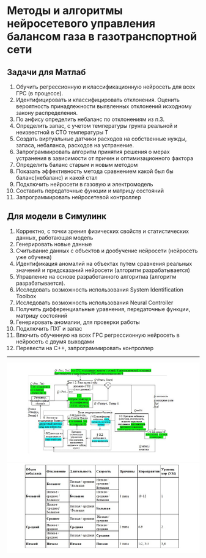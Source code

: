 # Методы и алгоритмы нейросетевого управления балансом газа в газотранспортной сети
## Задачи для Матлаб
1.	Обучить регрессионную и классификационную нейросеть для всех ГРС (в процессе).
3.	Идентифицировать и классифицировать отклонения.	Оценить вероятность принадлежности выявленных отклонений исходному закону распределения.
4.	По анфису определить небаланс по отклонениям из п.3.
5.	Определить запас, с учетом температуры грунта реальной и неизвестной в СТО температуры Т
6.	Создать виртуальные датчики расходов на собственные нужды, запаса, небаланса, расходов на устранение.
7.	Запрограммировать алгоритм принятия решения о мерах устранения в зависимости от причин и оптимизационного фактора
8.	Определить баланс старым и новым методом
9.	Показать эффективность метода сравнением какой был бы баланс(небаланс) и какой стал
10.	Подключить нейросети в газовую и электромодель
11.	Составить передаточные функции и матрицу состояний
12.	Запрограммировать нейросетевой контроллер
    
## Для модели в Симулинк
1. Корректно, с точки зрения физических свойств и статистических данных, работающая модель 
2. Генерировать новые данные  
3. Считывание данных с объектов и дообучение нейросети (нейросеть уже обучена) 
4. Идентификация аномалий на объектах путем сравнения реальных значений и предсказаний нейросети (алгоритм разрабатывается) 
5. Управление на основе разработанного алгоритма (алгоритм разрабатывается).  
6. Исследовать возможность использования System Identification Toolbox 
7. Исследовать возможность использования Neural Controller 
8. Получить дифференциальные уравнения, передаточные функции, матрицу состояний 
9. Генерировать аномалии, для проверки работы
10. Подключить ПХГ и запас
11. Влючить обученную на всех ГРС регрессионную нейросеть в нейросеть с двумя выходами
12. Перевести на С++, запрограммировать контроллер

_____
![Схема](https://github.com/AigulPetrova/Gas/blob/86e5967bc2a582732c26ee1abcb0e2d5a213430d/%D0%A1%D1%85%D0%B5%D0%BC%D0%B0%20%D0%BC%D0%BE%D0%B4%D0%B5%D0%BB%D0%B8%201.jpg)
![Схема](https://github.com/AigulPetrova/Gas/blob/5f4c6932e1c5b389cd034adcc56ad072cb6e3afd/%D0%A2%D0%B0%D0%B1%D0%BB%D0%B8%D1%86%D0%B0%201.jpg)
